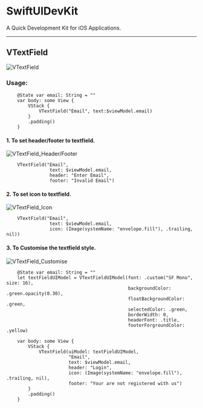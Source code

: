 # SwiftUIDevKit
A Quick Development Kit for iOS Applications. 
***
## VTextField
![VTextField](https://github.com/i-steve/SwiftUIDevKit/assets/81131990/d5e18e88-efb6-46b7-8590-7017f6368593)

### Usage:
```
    @State var email: String = ""
    var body: some View {
        VStack {
            VTextField("Email", text:$viewModel.email)
        }
        .padding()
    }
```

#### 1. To set header/footer to textfield.
![VTextField_Header/Footer](https://github.com/i-steve/SwiftUIDevKit/assets/81131990/947d22e8-b7c7-4a63-b903-2b0e3ed456fc)

```
    VTextField("Email",
                text: $viewModel.email,
                header: "Enter Email",
                footer: "Invalid Email")
```


#### 2. To set icon to textfield.
![VTextField_Icon](https://github.com/i-steve/SwiftUIDevKit/assets/81131990/65ecde42-da1a-4782-b501-a2c7525c8172)

```
    VTextField("Email",
                text: $viewModel.email,
                icon: (Image(systemName: "envelope.fill"), .trailing, nil))
```

#### 3. To Customise the textfield style.
![VTextField_Customise](https://github.com/i-steve/SwiftUIDevKit/assets/81131990/3041d21a-eb86-4e9c-87c8-60df3acb0388)

```
    @State var email: String = ""
    let textFieldUIModel = VTextFieldUIModel(font: .custom("SF Mono", size: 16),
                                             backgroundColor: .green.opacity(0.30),
                                             floatBackgroundColor: .green,
                                             selectedColor: .green,
                                             borderWidth: 0,
                                             headerFont: .title,
                                             footerForgroundColor: .yellow)
    
    var body: some View {
        VStack {
            VTextField(uiModel: textFieldUIModel,
                       "Email",
                       text: $viewModel.email,
                       header: "Login",
                       icon: (Image(systemName: "envelope.fill"), .trailing, nil),
                       footer: "Your are not registered with us")
        }
        .padding()
    }
```
